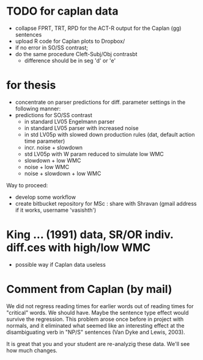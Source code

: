 # TODO for caplan data
- collapse FPRT, TRT, RPD for the ACT-R output for the Caplan (gg) sentences
- upload R code for Caplan plots to Dropbox/
- if no error in SO/SS contrast; 
- do  the same procedure Cleft-Subj/Obj contrasbt
    - difference should be in seg 'd' or 'e'

# for thesis
- concentrate on parser predictions for diff. parameter settings in the following manner:
- predictions for SO/SS contrast
    - in standard LV05 Engelmann parser
    - in standard LV05 parser with increased noise 
    - in std LV05p with slowed down production rules (dat, default action time parameter)
    - incr. noise + slowdown
    - std LV05p with W param reduced to simulate low WMC
    - slowdown + low WMC
    - noise + low WMC
    - noise + slowdown + low WMC

Way to proceed:
- develop some workflow 
- create bitbucket repository for MSc : share with Shravan (gmail address if it works, username 'vasishth')

# King ... (1991) data, SR/OR indiv. diff.ces with high/low WMC
- possible way if Caplan data useless

# Comment from Caplan (by mail)

We did not regress reading times for earlier words out of reading times
for "critical" words. We should have. Maybe the sentence type effect would
survive the regression. This problem arose once before in project with
normals, and it eliminated what seemed like an interesting effect at the
disambiguating verb in "NP/S" sentences (Van Dyke and Lewis, 2003).

It is great that you and your student are re-analyzig these data. We'll
see how much changes.
